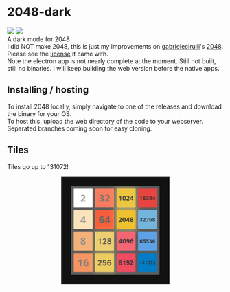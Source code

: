# 2048-dark
<img src="https://img.shields.io/github/license/JayAgra/2048-dark" /> <img src="https://img.shields.io/badge/2048-dark%20clone-edc22e" /> <br>
A dark mode for 2048 <br>
I did NOT make 2048, this is just my improvements on <a href="https://github.com/gabrielecirulli">gabrielecirulli</a>'s <a href="https://github.com/gabrielecirulli/2048">2048</a>. Please see the <a href="https://raw.githubusercontent.com/gabrielecirulli/2048/master/LICENSE.txt">license</a> it came with.<br>
Note the electron app is not nearly complete at the moment. Still not built, still no binaries. I will keep building the web version before the native apps.
## Installing / hosting
To install 2048 locally, simply navigate to one of the releases and download the binary for your OS. <br>
To host this, upload the web directory of the code to your webserver. Separated branches coming soon for easy cloning.
## Tiles
Tiles go up to 131072! <br>
<p align="center">
<img src="https://github.com/JayAgra/2048-dark/blob/main/2048-dark-tiles.png?raw=true" width="50%"/>
</p>

